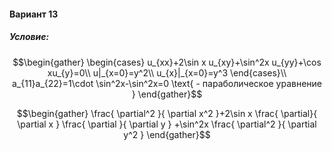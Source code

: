 #### Вариант 13
##### Условие:
$$\begin{gather}
\begin{cases}
u_{xx}+2\sin x u_{xy}+\sin^2x u_{yy}+\cos xu_{y}=0\\
u|_{x=0}=y^2\\
u_{x}|_{x=0}=y^3
\end{cases}\\
a_{11}a_{22}=1\cdot \sin^2x-\sin^2x=0 \text{ - параболическое уравнение }
\end{gather}$$

$$\begin{gather}
\frac{ \partial^2  }{ \partial x^2 }+2\sin x \frac{ \partial}{ \partial x }  \frac{ \partial  }{ \partial y } +\sin^2x \frac{ \partial^2 }{ \partial y^2 } 
\end{gather}$$
